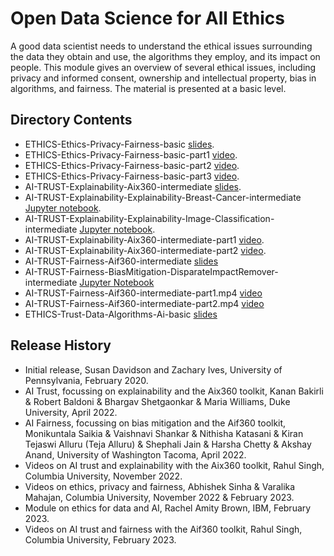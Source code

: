 # Open Data Science for All Ethics

A good data scientist needs to understand the ethical issues surrounding the data they obtain and use, the algorithms they employ, and its impact on people.  This module gives an overview of several ethical issues, including privacy and informed consent, ownership and intellectual property, bias in algorithms, and fairness.  The material is presented at a basic level.

## Directory Contents
* ETHICS-Ethics-Privacy-Fairness-basic [slides](ETHICS-Ethics-Privacy-Fairness-basic.pptx).
* ETHICS-Ethics-Privacy-Fairness-basic-part1 [video](ETHICS-Ethics-Privacy-Fairness-basic-part1.mp4).
* ETHICS-Ethics-Privacy-Fairness-basic-part2 [video](ETHICS-Ethics-Privacy-Fairness-basic-part2.mp4).
* ETHICS-Ethics-Privacy-Fairness-basic-part3 [video](ETHICS-Ethics-Privacy-Fairness-basic-part3.mp4).
* AI-TRUST-Explainability-Aix360-intermediate [slides](AI-TRUST-Explainability-Aix360-intermediate.pptx).
* AI-TRUST-Explainability-Explainability-Breast-Cancer-intermediate [Jupyter notebook](AI-TRUST-Explainability-Breast-Cancer-intermediate.ipynb).
* AI-TRUST-Explainability-Explainability-Image-Classification-intermediate [Jupyter notebook](AI-TRUST-Explainability-Image-Classification-intermediate.ipynb).
* AI-TRUST-Explainability-Aix360-intermediate-part1 [video](AI-TRUST-Explainability-Aix360-intermediate-part1.mp4).
* AI-TRUST-Explainability-Aix360-intermediate-part2 [video](AI-TRUST-Explainability-Aix360-intermediate-part2.mp4).
* AI-TRUST-Fairness-Aif360-intermediate [slides](AI-TRUST-Fairness-Aif360-intermediate.pptx)
* AI-TRUST-Fairness-BiasMitigation-DisparateImpactRemover-intermediate [Jupyter Notebook](AI-TRUST-Fairness-BiasMitigation-DisparateImpactRemover-intermediate.ipynb)
* AI-TRUST-Fairness-Aif360-intermediate-part1.mp4 [video](AI-TRUST-Fairness-Aif360-intermediate-part1.mp4)
* AI-TRUST-Fairness-Aif360-intermediate-part2.mp4 [video](AI-TRUST-Fairness-Aif360-intermediate-part2.mp4)
* ETHICS-Trust-Data-Algorithms-Ai-basic [slides](ETHICS-Trust-Data-Algorithms-Ai-basic.pptx)

## Release History
* Initial release, Susan Davidson and Zachary Ives, University of Pennsylvania, February 2020.
* AI Trust, focussing on explainability and the Aix360 toolkit, Kanan Bakirli & Robert Baldoni & Bhargav Shetgaonkar & Maria Williams, Duke University, April 2022.
* AI Fairness, focussing on bias mitigation and the Aif360 toolkit, Monikuntala Saikia & Vaishnavi Shankar & Nithisha Katasani & Kiran Tejaswi Alluru (Teja Alluru) & Shephali Jain & Harsha Chetty & Akshay Anand, University of Washington Tacoma, April 2022.
* Videos on AI trust and explainability with the Aix360 toolkit, Rahul Singh, Columbia University, November 2022.
* Videos on ethics, privacy and fairness, Abhishek Sinha & Varalika Mahajan, Columbia University, November 2022 & February 2023.
* Module on ethics for data and AI, Rachel Amity Brown, IBM, February 2023.
* Videos on AI trust and fairness with the Aif360 toolkit, Rahul Singh, Columbia University, February 2023.

